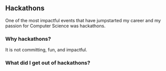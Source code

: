 ## Hackathons

One of the most impactful events that have jumpstarted my career and my passion for Computer Science was hackathons.


### Why hackathons?

It is not committing, fun, and impactful.

### What did I get out of hackathons?


